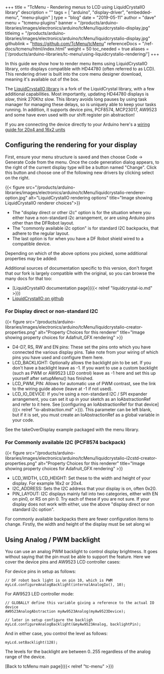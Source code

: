 +++
title = "TcMenu - Rendering menus to LCD using LiquidCrystalIO library"
description = ""
tags = [ "arduino", "display-driver", "embedded-menu", "menu-plugin" ]
type = "blog"
date = "2019-05-11"
author =  "dave"
menu = "tcmenu-plugins"
banner = "/products/arduino-libraries/images/electronics/arduino/tcMenu/liquidcrystalio-display.jpg"
titleimg = "/products/arduino-libraries/images/electronics/arduino/tcMenu/liquidcrystalio-display.jpg"
githublink = "https://github.com/TcMenu/tcMenu"
referenceDocs = "/ref-docs/tcmenu/html/index.html"
weight = 50
toc_needed = true
aliases = ['/products/arduino-libraries/tc-menu/using-liquidcrystalio-rendering/']
+++

In this guide we show how to render menu items using LiquidCrystalIO library, onto displays compatible with HD44780 (often referred to as LCD). This rendering driver is built into the core menu designer download, meaning it's available out of the box.

The [LiquidCrystalIO library](https://github.com/TcMenu/LiquidCrystalIO) is a fork of the LiquidCrystal library, with a few additional capabilities. Most importantly, updating HD44780 displays is *slow*, think 270Khz slow. This library avoids long pauses by using task manager for managing these delays, so is uniquely able to keep your tasks running. In addition, it supports device pins, PCF8574, MCP23017, AW9523 and some have even used with our shift register pin abstraction!

If you are connecting the device directly to your Arduino here's a [wiring guide for 20x4 and 16x2 units](https://www.thecoderscorner.com/electronics/microcontrollers/driving-displays/90-wiring-a-20x4-character-display-to-an-arduino-board/)

## Configuring the rendering for your display

First, ensure your menu structure is saved and then choose Code -> Generate Code from the menu. Once the code generation dialog appears, to the right of the current display type will be a button named "Change". Click this button and choose one of the following new drivers by clicking select on the right.

{{< figure src="/products/arduino-libraries/images/electronics/arduino/tcMenu/liquidcrystalio-renderer-option.jpg" alt="LiquidCrystalIO rendering options" title="Image showing LiquidCrystalIO renderer choices">}}

* The "display direct or other i2c" option is for the situation where you either have a non-standard i2c arrangement, or are using Arduino pins other than the DFRobot layout.
* The "commonly available i2c option" is for standard I2C backpacks, that adhere to the regular layout.
* The last option is for when you have a DF Robot shield wired to a compatible device.   

Depending on which of the above options you picked, some additional properties may be added:

Additional sources of documentation specific to this version, don't forget that our fork is largely compatible with the original, so you can browse the many docs for that too:

* [LiquidCrystalIO documentation page]({{< relref "liquidcrystal-io.md" >}})
* [LiquidCrystalIO on github](https://github.com/TcMenu/LiquidCrystalIO)

### For Display direct or non-standard I2C

{{< figure src="/products/arduino-libraries/images/electronics/arduino/tcMenu/liquidcrystalio-creator-properties.png" alt="Property Choices for this renderer" title="Image showing property choices for Adafruit_GFX rendering" >}}

* D4-D7, RS, RW and EN pins: These set the pins onto which you have connected the various display pins. Take note from your wiring of which pins you have used and configure them here. 
* LCD_BACKLIGHT: Optionally allows the backlight pin to be set. If you don't have a backlight leave as -1. If you want to use a custom backlight (such as PWM or AW9523 LED control) leave as -1 here and set this up yourself after setupMenu() has finished.  
* LCD_PWM_PIN: Allows for automatic use of PWM contrast, see the link to the wiring guide above (leave at -1 if not used).
* LCD_IO_DEVICE: If you're using a non-standard I2C / SPI expander arrangement, you can set it up in your sketch as an IoAbstractionRef and refer to it here. See [configuring an IoAbstractionRef for that device]({{< relref "io-abstraction.md" >}}). This parameter can be left blank, but if it is set, you must create an IoAbstractionRef as a global variable in your code.

See the takeOverDisplay example packaged with the menu library.   

### For Commonly available I2C (PCF8574 backpack)

{{< figure src="/products/arduino-libraries/images/electronics/arduino/tcMenu/liquidcrystalio-i2cstd-creator-properties.png" alt="Property Choices for this renderer" title="Image showing property choices for Adafruit_GFX rendering" >}}

* LCD_WIDTH, LCD_HEIGHT: Set these to the width and height of your display. For example 16x2 or 20x4.
* I2C_ADDRESS: Sets the I2C address that your display is on, often 0x20.
* PIN_LAYOUT: I2C displays mainly fall into two categories, either with EN on pin0, or RS on pin 0. Try each of these if you are not sure. If your display does not work with either, use the above "display direct or non standard i2c option".  

For commonly available backpacks there are fewer configuration items to change. Firstly, the width and height of the display must be set along wi

## Using Analog / PWM backlight

You can use an analog PWM backlight to control display brightness. It goes without saying that the pin must be able to support the feature. Here we cover the device pins and AW9523 LCD controller cases:

For device pins in setup as follows:

    // DF robot back light is on pin 10, which is PWM
    myLcd.configureAnalogBacklight(internalAnalogIo(), 10);

For AW9523 LED controller mode:

    // GLOBALLY define this variable giving a reference to the actual IO device
    AW9523AnalogAbstraction myAw9523Analog(myAw9523Device);

    // later in setup configure the backligh 
    myLcd.configureAnalogBacklight(&myAw9523Analog, backlightPin);

And in either case, you control the level as follows:

    myLcd.setBacklight(128);

The levels for the backlight are between 0..255 regardless of the analog range of the device.

[Back to tcMenu main page]({{< relref "tc-menu" >}}) 
